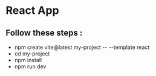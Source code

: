 # React App

## Follow these steps :

- npm create vite@latest my-project -- --template react
- cd my-project
- npm install
- npm run dev

